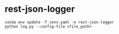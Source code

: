 # rest-json-logger
```
conda env update -f cenv.yaml -n rest-json-logger
python log.py --config-file <file_path>
```